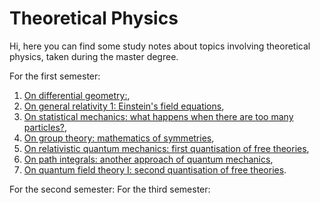 # Theoretical Physics

Hi, here you can find some study notes about topics involving theoretical physics, taken during the master degree. 

For the first semester:
1. [On differential geometry:](https://github.com/PhysicsZandi/TheoreticalPhysics/blob/main/source/dg/dg.pdf),
2. [On general relativity 1: Einstein's field equations](https://github.com/PhysicsZandi/TheoreticalPhysics/blob/main/source/gr1/gr1.pdf),
3. [On statistical mechanics: what happens when there are too many particles?](https://github.com/PhysicsZandi/TheoreticalPhysics/blob/main/source/sm/sm.pdf),
4. [On group theory: mathematics of symmetries](https://github.com/PhysicsZandi/TheoreticalPhysics/blob/main/source/lie/lie.pdf),
5. [On relativistic quantum mechanics: first quantisation of free theories](https://github.com/PhysicsZandi/TheoreticalPhysics/blob/main/source/rqm/rqm.pdf),
6. [On path integrals: another approach of quantum mechanics](https://github.com/PhysicsZandi/TheoreticalPhysics/blob/main/source/pi/pi.pdf),
7. [On quantum field theory I: second quantisation of free theories](https://github.com/PhysicsZandi/TheoreticalPhysics/blob/main/source/qft1/qft1.pdf).

For the second semester:
For the third semester:
